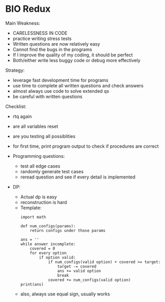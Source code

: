 # BIO Redux

Main Weakness:
- CARELESSNESS IN CODE 
- practice writing stress tests
- Written questions are now relatively easy
- Cannot find the bugs in the programs
- If I improve the quality of my coding, it should be perfect
- Both/either write less buggy code or debug more effectively

Strategy:
- leverage fast development time for programs
- use time to complete all written questions and check answers
- almost always use code to solve extended qs
- be careful with written questions

Checklist:
- rtq again
- are all variables reset
- are you testing all possiblities
- for first time, print program output to check if procedures are correct

- Programming questions:
    - test all edge cases
    - randomly generate test cases
    - reread question and see if every detail is implemented
- DP:
    - Actual dp is easy
    - reconstruction is hard
    - Template:
        ```
        import math 

        def num_configs(params):
            return configs under those params

        ans = ''
        while answer incomplete:
            covered = 0
            for every option
                if option valid:
                    if num_configs(valid option) + covered >= target:
                        target -= covered
                        ans += valid option
                        break
                    covered += num_configs(valid option)
        print(ans)
        ```
    - also, always use equal sign, usually works


 